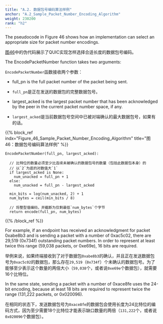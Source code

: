 ```yaml
---
title: "A.2. 数据包号编码算法样例"
anchor: "A.2_Sample_Packet_Number_Encoding_Algorithm"
weight: 230200
rank: "h2"
---
```


The pseudocode in Figure 46 shows how an implementation can select an appropriate size for packet number encodings.

[图46]()中的伪代码展示了QUIC实现怎样选择合适长度的数据包号编码。

The EncodePacketNumber function takes two arguments:

`EncodePacketNumber`函数接收两个参数：

* full_pn is the full packet number of the packet being sent.

* `full_pn`是正在发送的数据包的完整数据包号。

* largest_acked is the largest packet number that has been acknowledged by the peer in the current packet number space, if any.

* `largest_acked`是当前数据包号空间中已被对端确认的最大数据包号，如果有的话。

{{% block_ref
indx="Figure_46_Sample_Packet_Number_Encoding_Algorithm"
title="图46：数据包号编码算法样例" %}}

```
EncodePacketNumber(full_pn, largest_acked):

  // 比特位的数量必须至少比连续未被确认的数据包号的数量（包括此数据包本身）的
  // 以`2`为底的对数值大`1`
  if largest_acked is None:
    num_unacked = full_pn + 1
  else:
    num_unacked = full_pn - largest_acked

  min_bits = log(num_unacked, 2) + 1
  num_bytes = ceil(min_bits / 8)

  // 将整型值编码，并截断为仅剩最低`num_bytes`个字节
  return encode(full_pn, num_bytes)
```

{{% /block_ref %}}

For example, if an endpoint has received an acknowledgment for packet 0xabe8b3 and is sending a packet with a number of 0xac5c02, there are 29,519 (0x734f) outstanding packet numbers. In order to represent at least twice this range (59,038 packets, or 0xe69e), 16 bits are required.

举例来说，如果终端接收到了对于数据包`0xabe8b3`的确认，并且正在发送数据包号为`0xac5c02`的数据包，那么存在`29,519`（`0x734f`）个未确认的数据包号。为了能够至少表示这个数量的两倍大小（`59,038`个，或者说`0xe69e`个数据包），就需要16个比特位。

In the same state, sending a packet with a number of 0xace8fe uses the 24-bit encoding, because at least 18 bits are required to represent twice the range (131,222 packets, or 0x020096).

在相同的状态下，发送数据包号为`0xace8fe`的数据包会使用长度为24比特位的编码方式，因为至少需要18个比特位才能表示缺口数量的两倍（`131,222`个，或者说`0x020096`个数据包）。
